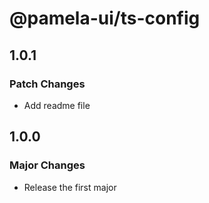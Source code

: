# @pamela-ui/ts-config

## 1.0.1

### Patch Changes

- Add readme file

## 1.0.0

### Major Changes

- Release the first major

